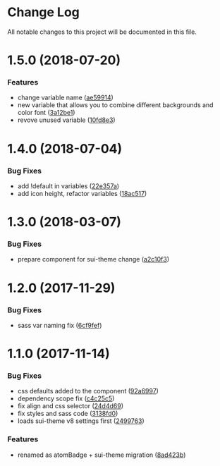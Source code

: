 # Change Log

All notable changes to this project will be documented in this file.

<a name="1.5.0"></a>
# 1.5.0 (2018-07-20)


### Features

* change variable name ([ae59914](https://github.com/SUI-Components/sui-components/commit/ae59914))
* new variable that allows you to combine different backgrounds and color font ([3a12be1](https://github.com/SUI-Components/sui-components/commit/3a12be1))
* revove unused variable ([10fd8e3](https://github.com/SUI-Components/sui-components/commit/10fd8e3))



<a name="1.4.0"></a>
# 1.4.0 (2018-07-04)


### Bug Fixes

* add !default in variables ([22e357a](https://github.com/SUI-Components/sui-components/commit/22e357a))
* add icon height, refactor variables ([18ac517](https://github.com/SUI-Components/sui-components/commit/18ac517))



<a name="1.3.0"></a>
# 1.3.0 (2018-03-07)


### Bug Fixes

* prepare component for sui-theme change ([a2c10f3](https://github.com/SUI-Components/sui-components/commit/a2c10f3))



<a name="1.2.0"></a>
# 1.2.0 (2017-11-29)


### Bug Fixes

* sass var naming fix ([6cf9fef](https://github.com/SUI-Components/sui-components/commit/6cf9fef))



<a name="1.1.0"></a>
# 1.1.0 (2017-11-14)


### Bug Fixes

* css defaults added to the component ([92a6997](https://github.com/SUI-Components/sui-components/commit/92a6997))
* dependency scope fix ([c4c25c5](https://github.com/SUI-Components/sui-components/commit/c4c25c5))
* fix align and css selector ([24d4d69](https://github.com/SUI-Components/sui-components/commit/24d4d69))
* fix styles and sass code ([3138fd0](https://github.com/SUI-Components/sui-components/commit/3138fd0))
* loads sui-theme v8 settings first ([2499763](https://github.com/SUI-Components/sui-components/commit/2499763))


### Features

* renamed as atomBadge + sui-theme migration ([8ad423b](https://github.com/SUI-Components/sui-components/commit/8ad423b))



